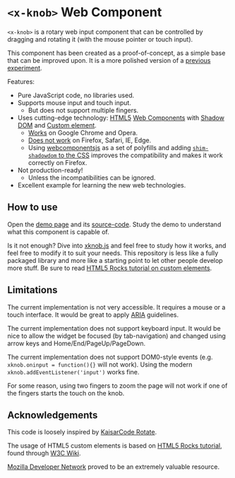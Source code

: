 `<x-knob>` Web Component
========================

`<x-knob>` is a rotary web input component that can be controlled by dragging and rotating it (with the mouse pointer or touch input).

This component has been created as a proof-of-concept, as a simple base that can be improved upon. It is a more polished version of a [previous experiment](http://codepen.io/denilsonsa/pen/LVwWJM).

Features:

* Pure JavaScript code, no libraries used.
* Supports mouse input and touch input.
    * But does not support multiple fingers.
* Uses cutting-edge technology: [HTML5](http://www.html5rocks.com/) [Web Components](http://www.w3.org/wiki/WebComponents/) with [Shadow DOM](http://www.html5rocks.com/en/tutorials/webcomponents/shadowdom/) and [Custom element](http://www.html5rocks.com/en/tutorials/webcomponents/customelements/).
    * [Works](http://webcomponents.org/) on Google Chrome and Opera.
    * [Does not work](http://webcomponents.org/) on Firefox, Safari, IE, Edge.
    * Using [webcomponentsjs](https://github.com/webcomponents/webcomponentsjs/releases) as a set of polyfills and adding [`shim-shadowdom` to the CSS](https://github.com/Polymer/docs/issues/269) improves the compatibility and makes it work correctly on Firefox.
* Not production-ready!
    * Unless the incompatibilities can be ignored.
* Excellent example for learning the new web technologies.


How to use
----------

Open the [demo page](http://denilsonsa.github.io/html5-knob/) and its [source-code](https://github.com/denilsonsa/html5-knob/blob/gh-pages/index.html). Study the demo to understand what this component is capable of.

Is it not enough? Dive into [xknob.js](https://github.com/denilsonsa/html5-knob/blob/gh-pages/xknob.js) and feel free to study how it works, and feel free to modify it to suit your needs. This repository is less like a fully packaged library and more like a starting point to let other people develop more stuff. Be sure to read [HTML5 Rocks tutorial on custom elements](http://www.html5rocks.com/en/tutorials/webcomponents/customelements/).


Limitations
-----------

The current implementation is not very accessible. It requires a mouse or a touch interface. It would be great to apply [ARIA](https://developer.mozilla.org/en-US/docs/Web/Accessibility/ARIA) guidelines.

The current implementation does not support keyboard input. It would be nice to allow the widget be focused (by tab-navigation) and changed using arrow keys and Home/End/PageUp/PageDown.

The current implementation does not support DOM0-style events (e.g. `xknob.oninput = function(){}` will not work). Using the modern `xknob.addEventListener('input')` works fine.

For some reason, using two fingers to zoom the page will not work if one of the fingers starts the touch on the knob.


Acknowledgements
----------------

This code is loosely inspired by [KaisarCode Rotate](https://github.com/KaisarCode/Rotate).

The usage of HTML5 custom elements is based on [HTML5 Rocks tutorial](http://www.html5rocks.com/en/tutorials/webcomponents/customelements/), found through [W3C Wiki](http://www.w3.org/wiki/WebComponents/).

[Mozilla Developer Network](https://developer.mozilla.org/en-US/docs/Web/API) proved to be an extremely valuable resource.
